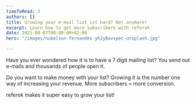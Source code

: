 ```yaml
---
timeToRead: 3
authors: []
title: Growing your e-mail list ist hard? Not anymore!
excerpt: Learn how to get more subscribers with referok
date: 2021-08-07T00:00:00+02:00
hero: "/images/nubelson-fernandes-yh2y8avvpec-unsplash.jpg"

---
```

Have you ever wondered how it is to have a 7 digit mailing list? You send out e-mails and thousands of people open it.

Do you want to make money with your list? Growing it is the number one way of increasing your revenue. More subscribers = more conversion.

referok makes it super easy to grow your list!